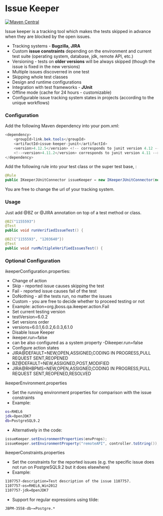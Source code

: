 # Issue Keeper
[![Maven Central](https://maven-badges.herokuapp.com/maven-central/link.bek.tools/issue-keeper-junit/badge.svg)](https://maven-badges.herokuapp.com/maven-central/link.bek.tools/issue-keeper-junit)

Issue keeper is a tracking tool which makes the tests skipped in advance when they are blocked by the open issues.

  - Tracking systems - **Bugzilla, JIRA**
  - Custom **issue constraints** depending on the environment and current test suite (operating system, database, jdk, remote API, etc.)
  - Versioning - tests on **older versions** will be always skipped (though the issue is fixed in the new versions)
  - Multiple issues discoverred in one test
  - Skipping whole test classes
  - Design and runtime configurations
  - Integration with test frameworks - **JUnit**
  - Offline mode (cache for 24 hours - customizable)
  - Configurable issue tracking system states in projects (according to the unique workflows)

### Configuration

Add the following Maven dependency into your pom.xml:
```java
<dependency>
    <groupId>link.bek.tools</groupId>
    <artifactId>issue-keeper-junit</artifactId>
    <version>4.12.5</version> <!-- corresponds to junit version 4.12 -->
    <!--<version>4.11.2</version> corresponds to junit version 4.11 -->
</dependency>
```

Add the following rule into your test class or the super test base, :
```java
@Rule
public IKeeperJUnitConnector issueKeeper = new IKeeperJUnitConnector(new BugzillaClient("https://bugzilla.redhat.com"));
```

You are free to change the url of your tracking system.

### Usage

Just add @BZ or @JIRA annotation on top of a test method or class.
```java
@BZ("1155593")
@Test
public void runVerifiedIssueTest() {

@BZ({"1155593", "1203640"})
@Test
public void runMultipleVerifiedIssuesTest() {
```

### Optional Configuration

ikeeperConfiguration.properties:
  - Change of action
   - Skip - reported issue causes skipping the test
   - Fail - reported issue causes fail of the test
   - DoNothing - all the tests run, no matter the issues
   - Custom - you are free to decide whether to proceed testing or not
   - Example: action=org.jboss.qa.ikeeper.action.Fail
  - Set current testing version
   - testVersion=6.0.2
  - Set versions order
   - versions=6.0.1,6.0.2,6.0.3,6.1.0
  - Disable Issue Keeper
   - ikeeper.run=false
   - can be also configured as a system property -Dikeeper.run=false
  - Configure action states
   - JIRA@DEFAULT=NEW,OPEN,ASSIGNED,CODING IN PROGRESS,PULL REQUEST SENT,REOPENED
   - BZ@DEFAULT=NEW,ASSIGNED,POST,MODIFIED
   - JIRA@RHBPMS=NEW,OPEN,ASSIGNED,CODING IN PROGRESS,PULL REQUEST SENT,REOPENED,RESOLVED

ikeeperEnvironment.properties
  - Set the running environment properties for comparison with the issue constraints
  - Example:
```sh
os=RHEL6
jdk=OpenJDK7
db=PostgreSQL9.2
```
  - Alternatively in the code:
```java
issueKeeper.setEnvironmentProperties(envProps);
issueKeeper.setEnvironmentProperty("remoteAPI", controller.toString());
```

ikeeperConstraints.properties
  - Set the constraints for the reported issues (e.g. the specific issue does not run on PostgreSQL9.2 but it does elsewhere)
  - Example:
```sh
1107757-description=Test description of the issue 1107757.
1107757-os=RHEL6,Win2012
1107757-jdk=OpenJDK7
```
  - Support for regular expressions using tilde:
```sh
JBPM-3558-db~=Postgre.*
```
